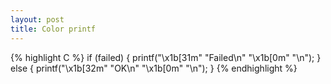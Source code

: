 ```yaml
---
layout: post
title: Color printf
---
```


{% highlight C %}
if (failed) {
    printf("\x1b[31m" "Failed\n" "\x1b[0m" "\n");
} else {
    printf("\x1b[32m" "OK\n" "\x1b[0m" "\n");
}
{% endhighlight %}

